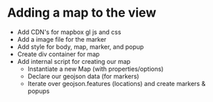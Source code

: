 # Adding a map to the view

- Add CDN's for mapbox gl js and css
- Add a image file for the marker
- Add style for body, map, marker, and popup
- Create div container for map
- Add internal script for creating our map
  - Instantiate a new Map (with properties/options)
  - Declare our geojson data (for markers)
  - Iterate over geojson.features (locations) and create markers & popups
